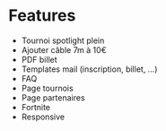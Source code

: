 # Features

- Tournoi spotlight plein
- Ajouter câble 7m à 10€
- PDF billet
- Templates mail (inscription, billet, ...)
- FAQ
- Page tournois
- Page partenaires
- Fortnite
- Responsive
